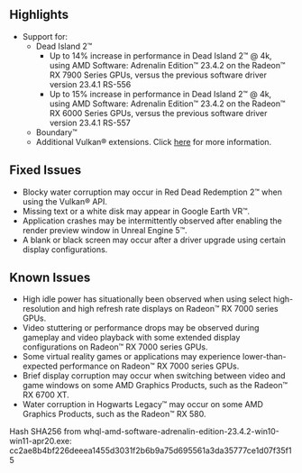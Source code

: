 ## Highlights

* Support for:
	+ Dead Island 2™
		- Up to 14% increase in performance in Dead Island 2™ @ 4k, using AMD Software: Adrenalin Edition™ 23.4.2 on the Radeon™️ RX 7900 Series GPUs, versus the previous software driver version 23.4.1 RS-556
		- Up to 15% increase in performance in Dead Island 2™ @ 4k, using AMD Software: Adrenalin Edition™ 23.4.2 on the Radeon™️ RX 6000 Series GPUs, versus the previous software driver version 23.4.1 RS-557
	+ Boundary™
	+ Additional Vulkan® extensions. Click [here](https://www.amd.com/en/support/kb/release-notes/rn-rad-win-vulkan) for more information.

## Fixed Issues

* Blocky water corruption may occur in Red Dead Redemption 2™ when using the Vulkan® API.
* Missing text or a white disk may appear in Google Earth VR™.
* Application crashes may be intermittently observed after enabling the render preview window in Unreal Engine 5™.
* A blank or black screen may occur after a driver upgrade using certain display configurations.

## Known Issues

* High idle power has situationally been observed when using select high-resolution and high refresh rate displays on Radeon™ RX 7000 series GPUs.
* Video stuttering or performance drops may be observed during gameplay and video playback with some extended display configurations on Radeon™ RX 7000 series GPUs.
* Some virtual reality games or applications may experience lower-than-expected performance on Radeon™ RX 7000 series GPUs.
* Brief display corruption may occur when switching between video and game windows on some AMD Graphics Products, such as the Radeon™ RX 6700 XT.
* Water corruption in Hogwarts Legacy™ may occur on some AMD Graphics Products, such as the Radeon™ RX 580.

Hash SHA256 from whql-amd-software-adrenalin-edition-23.4.2-win10-win11-apr20.exe: cc2ae8b4bf226deeea1455d3031f2b6b9a75d695561a3da35777ce1d07f35f15


